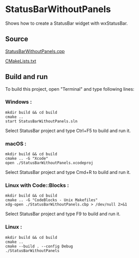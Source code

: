 # StatusBarWithoutPanels

Shows how to create a StatusBar widget with wxStatusBar.

## Source

[StatusBarWithoutPanels.cpp](StatusBarWithoutPanels.cpp)

[CMakeLists.txt](CMakeLists.txt)

## Build and run

To build this project, open "Terminal" and type following lines:

### Windows :

``` shell
mkdir build && cd build
cmake .. 
start StatusBarWithoutPanels.sln
```

Select StatusBar project and type Ctrl+F5 to build and run it.

### macOS :

``` shell
mkdir build && cd build
cmake .. -G "Xcode"
open ./StatusBarWithoutPanels.xcodeproj
```

Select StatusBar project and type Cmd+R to build and run it.

### Linux with Code::Blocks :

``` shell
mkdir build && cd build
cmake .. -G "CodeBlocks - Unix Makefiles"
xdg-open ./StatusBarWithoutPanels.cbp > /dev/null 2>&1
```

Select StatusBar project and type F9 to build and run it.

### Linux :

``` shell
mkdir build && cd build
cmake .. 
cmake --build . --config Debug
./StatusBarWithoutPanels
```
